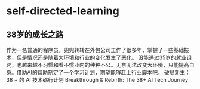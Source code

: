 # self-directed-learning
## 38岁的成长之路
作为一名普通的程序员，兜兜转转在外包公司工作了很多年，掌握了一些基础技术，但是情况还是随着大环境和行业的变化发生了恶化。
没能逃过35岁的就业诅咒，也越来越不习惯和看不惯业内的种种不公。无奈无法改变大环境，只能提高自身。借助AI的帮助制定了一个学习计划，期望能够赶上行业脚本吧。
破局新生：38 + 的 AI 技术砺行计划
Breakthrough & Rebirth: The 38+ AI Tech Journey
